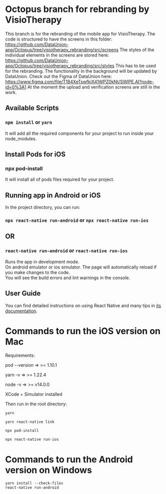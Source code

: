 
# Octopus branch for rebranding by VisioTherapy

This branch is for the rebranding of the mobile app for VisioTherapy.
The code is structured to have the screens in this folder:
https://github.com/DataUnion-app/Octopus/tree/visiotherapy_rebranding/src/screens
The styles of the individual elements in the screens are stored here:
https://github.com/DataUnion-app/Octopus/tree/visiotherapy_rebranding/src/styles
This has to be used for the rebranding. The functionality in the background will be updated by DataUnion.
Check out the Figma of DataUnion here:
https://www.figma.com/file/T184XeTswfkjX41WPZ0kNt/SWIPE.AI?node-id=0%3A1
At the moment the upload and verification screens are still in the work.

## Available Scripts
### `npm install` or `yarn`
It will add all the required components for your project to run inside your node_modules.
## Install Pods for iOS
### npx pod-install
It will install all of pods files required for your project.
## Running app in Android or iOS
In the project directory, you can run:
### `npx react-native run-android` or `npx react-native run-ios`
## OR
### `react-native run-android` or `react-native run-ios`
Runs the app in development mode.<br>
On android emulator or ios simulator.
The page will automatically reload if you make changes to the code.<br>
You will see the build errors and lint warnings in the console.
## User Guide
You can find detailed instructions on using React Native and many tips in [its documentation](https://reactnative.dev/docs/getting-started).

# Commands to run the iOS version on Mac

Requirements:

pod --version => >= 1.10.1

yarn -v => >= 1.22.4

node -v => >= v14.0.0

XCode + Simulator installed

Then run in the root directory:
```
yarn

yarn react-native link

npx pod-install

npx react-native run-ios
```


# Commands to run the Android version on Windows
```
yarn install --check-files
react-native run-android
```
